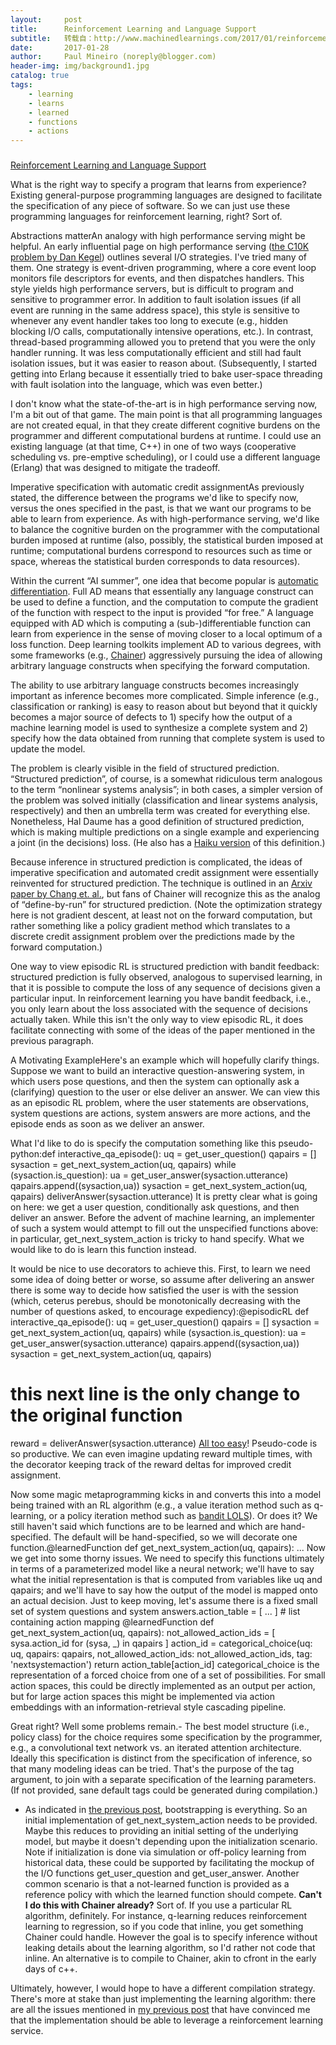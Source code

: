```yaml
---
layout:     post
title:      Reinforcement Learning and Language Support
subtitle:   转载自：http://www.machinedlearnings.com/2017/01/reinforcement-learning-and-language.html
date:       2017-01-28
author:     Paul Mineiro (noreply@blogger.com)
header-img: img/background1.jpg
catalog: true
tags:
    - learning
    - learns
    - learned
    - functions
    - actions
---
```













### 
[Reinforcement Learning and Language Support](http://www.machinedlearnings.com/2017/01/reinforcement-learning-and-language.html)



What is the right way to specify a program that learns from experience? Existing general-purpose programming languages are designed to facilitate the specification of any piece of software. So we can just use these programming languages for reinforcement learning, right? Sort of.

Abstractions matterAn analogy with high performance serving might be helpful. An early influential page on high performance serving ([the C10K problem by Dan Kegel](http://www.kegel.com/c10k.html)) outlines several I/O strategies. I've tried many of them. One strategy is event-driven programming, where a core event loop monitors file descriptors for events, and then dispatches handlers. This style yields high performance servers, but is difficult to program and sensitive to programmer error. In addition to fault isolation issues (if all event are running in the same address space), this style is sensitive to whenever any event handler takes too long to execute (e.g., hidden blocking I/O calls, computationally intensive operations, etc.). In contrast, thread-based programming allowed you to pretend that you were the only handler running. It was less computationally efficient and still had fault isolation issues, but it was easier to reason about. (Subsequently, I started getting into Erlang because it essentially tried to bake user-space threading with fault isolation into the language, which was even better.)

I don't know what the state-of-the-art is in high performance serving now, I'm a bit out of that game. The main point is that all programming languages are not created equal, in that they create different cognitive burdens on the programmer and different computational burdens at runtime. I could use an existing language (at that time, C++) in one of two ways (cooperative scheduling vs. pre-emptive scheduling), or I could use a different language (Erlang) that was designed to mitigate the tradeoff.

Imperative specification with automatic credit assignmentAs previously stated, the difference between the programs we'd like to specify now, versus the ones specified in the past, is that we want our programs to be able to learn from experience. As with high-performance serving, we'd like to balance the cognitive burden on the programmer with the computational burden imposed at runtime (also, possibly, the statistical burden imposed at runtime; computational burdens correspond to resources such as time or space, whereas the statistical burden corresponds to data resources).

Within the current “AI summer”, one idea that become popular is [automatic differentiation](https://en.wikipedia.org/wiki/Automatic_differentiation). Full AD means that essentially any language construct can be used to define a function, and the computation to compute the gradient of the function with respect to the input is provided “for free.” A language equipped with AD which is computing a (sub-)differentiable function can learn from experience in the sense of moving closer to a local optimum of a loss function. Deep learning toolkits implement AD to various degrees, with some frameworks (e.g., [Chainer](http://docs.chainer.org/en/stable/tutorial/basic.html)) aggressively pursuing the idea of allowing arbitrary language constructs when specifying the forward computation.

The ability to use arbitrary language constructs becomes increasingly important as inference becomes more complicated. Simple inference (e.g., classification or ranking) is easy to reason about but beyond that it quickly becomes a major source of defects to 1) specify how the output of a machine learning model is used to synthesize a complete system and 2) specify how the data obtained from running that complete system is used to update the model.

The problem is clearly visible in the field of structured prediction. “Structured prediction”, of course, is a somewhat ridiculous term analogous to the term “nonlinear systems analysis”; in both cases, a simpler version of the problem was solved initially (classification and linear systems analysis, respectively) and then an umbrella term was created for everything else. Nonetheless, Hal Daume has a good definition of structured prediction, which is making multiple predictions on a single example and experiencing a joint (in the decisions) loss. (He also has a [Haiku version](https://github.com/JohnLangford/vowpal_wabbit/wiki/learning2search_python.pdf) of this definition.)

Because inference in structured prediction is complicated, the ideas of imperative specification and automated credit assignment were essentially reinvented for structured prediction. The technique is outlined in an [Arxiv paper by Chang et. al.](https://arxiv.org/abs/1406.1837), but fans of Chainer will recognize this as the analog of “define-by-run” for structured prediction. (Note the optimization strategy here is not gradient descent, at least not on the forward computation, but rather something like a policy gradient method which translates to a discrete credit assignment problem over the predictions made by the forward computation.)

One way to view episodic RL is structured prediction with bandit feedback: structured prediction is fully observed, analogous to supervised learning, in that it is possible to compute the loss of any sequence of decisions given a particular input. In reinforcement learning you have bandit feedback, i.e., you only learn about the loss associated with the sequence of decisions actually taken. While this isn't the only way to view episodic RL, it does facilitate connecting with some of the ideas of the paper mentioned in the previous paragraph.

A Motivating ExampleHere's an example which will hopefully clarify things. Suppose we want to build an interactive question-answering system, in which users pose questions, and then the system can optionally ask a (clarifying) question to the user or else deliver an answer. We can view this as an episodic RL problem, where the user statements are observations, system questions are actions, system answers are more actions, and the episode ends as soon as we deliver an answer.

What I'd like to do is specify the computation something like this pseudo-python:def interactive_qa_episode():
 uq = get_user_question()
 qapairs = []
 sysaction = get_next_system_action(uq, qapairs)
 while (sysaction.is_question):
 ua = get_user_answer(sysaction.utterance)
 qapairs.append((sysaction,ua))
 sysaction = get_next_system_action(uq, qapairs)
 deliverAnswer(sysaction.utterance)
It is pretty clear what is going on here: we get a user question, conditionally ask questions, and then deliver an answer. Before the advent of machine learning, an implementer of such a system would attempt to fill out the unspecified functions above: in particular, get_next_system_action is tricky to hand specify. What we would like to do is learn this function instead.

It would be nice to use decorators to achieve this. First, to learn we need some idea of doing better or worse, so assume after delivering an answer there is some way to decide how satisfied the user is with the session (which, ceterus perebus, should be monotonically decreasing with the number of questions asked, to encourage expediency):@episodicRL
def interactive_qa_episode():
 uq = get_user_question()
 qapairs = []
 sysaction = get_next_system_action(uq, qapairs)
 while (sysaction.is_question):
 ua = get_user_answer(sysaction.utterance)
 qapairs.append((sysaction,ua))
 sysaction = get_next_system_action(uq, qapairs)
# this next line is the only change to the original function
 reward = deliverAnswer(sysaction.utterance) 
[All too easy](https://www.youtube.com/watch?v=X8PyTo6NyXA)! Pseudo-code is so productive. We can even imagine updating reward multiple times, with the decorator keeping track of the reward deltas for improved credit assignment.

Now some magic metaprogramming kicks in and converts this into a model being trained with an RL algorithm (e.g., a value iteration method such as q-learning, or a policy iteration method such as [bandit LOLS](https://arxiv.org/abs/1502.02206)). Or does it? We still haven't said which functions are to be learned and which are hand-specified. The default will be hand-specified, so we will decorate one function.@learnedFunction
def get_next_system_action(uq, qapairs):
 ...
Now we get into some thorny issues. We need to specify this functions ultimately in terms of a parameterized model like a neural network; we'll have to say what the initial representation is that is computed from variables like uq and qapairs; and we'll have to say how the output of the model is mapped onto an actual decision. Just to keep moving, let's assume there is a fixed small set of system questions and system answers.action_table = [ ... ] # list containing action mapping
@learnedFunction
def get_next_system_action(uq, qapairs):
 not_allowed_action_ids = [ sysa.action_id for (sysa, _) in qapairs ]
 action_id = categorical_choice(uq: uq,
 qapairs: qapairs,
 not_allowed_action_ids: not_allowed_action_ids,
 tag: 'nextsystemaction')
 return action_table[action_id]
categorical_choice is the representation of a forced choice from one of a set of possibilities. For small action spaces, this could be directly implemented as an output per action, but for large action spaces this might be implemented via action embeddings with an information-retrieval style cascading pipeline.

Great right? Well some problems remain.- The best model structure (i.e., policy class) for the choice requires some specification by the programmer, e.g., a convolutional text network vs. an iterated attention architecture. Ideally this specification is distinct from the specification of inference, so that many modeling ideas can be tried. That's the purpose of the tag argument, to join with a separate specification of the learning parameters. (If not provided, sane default tags could be generated during compilation.)
- As indicated in [the previous post](http://www.machinedlearnings.com/2017/01/reinforcement-learning-as-service.html), bootstrapping is everything. So an initial implementation of get_next_system_action needs to be provided. Maybe this reduces to providing an initial setting of the underlying model, but maybe it doesn't depending upon the initialization scenario. Note if initialization is done via simulation or off-policy learning from historical data, these could be supported by facilitating the mockup of the I/O functions get_user_question and get_user_answer. Another common scenario is that a not-learned function is provided as a reference policy with which the learned function should compete.
**Can't I do this with Chainer already?** Sort of. If you use a particular RL algorithm, definitely. For instance, q-learning reduces reinforcement learning to regression, so if you code that inline, you get something Chainer could handle. However the goal is to specify inference without leaking details about the learning algorithm, so I'd rather not code that inline. An alternative is to compile to Chainer, akin to cfront in the early days of c++. 

Ultimately, however, I would hope to have a different compilation strategy. There's more at stake than just implementing the learning algorithm: there are all the issues mentioned in [my previous post](http://www.machinedlearnings.com/2017/01/reinforcement-learning-as-service.html) that have convinced me that the implementation should be able to leverage a reinforcement learning service.












